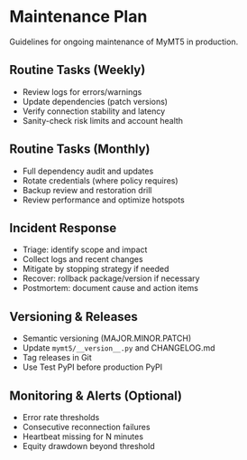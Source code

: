 # Maintenance Plan

Guidelines for ongoing maintenance of MyMT5 in production.

## Routine Tasks (Weekly)

- Review logs for errors/warnings
- Update dependencies (patch versions)
- Verify connection stability and latency
- Sanity-check risk limits and account health

## Routine Tasks (Monthly)

- Full dependency audit and updates
- Rotate credentials (where policy requires)
- Backup review and restoration drill
- Review performance and optimize hotspots

## Incident Response

- Triage: identify scope and impact
- Collect logs and recent changes
- Mitigate by stopping strategy if needed
- Recover: rollback package/version if necessary
- Postmortem: document cause and action items

## Versioning & Releases

- Semantic versioning (MAJOR.MINOR.PATCH)
- Update `mymt5/__version__.py` and CHANGELOG.md
- Tag releases in Git
- Use Test PyPI before production PyPI

## Monitoring & Alerts (Optional)

- Error rate thresholds
- Consecutive reconnection failures
- Heartbeat missing for N minutes
- Equity drawdown beyond threshold

